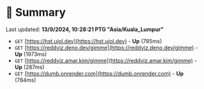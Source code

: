 # 📖 Summary
Last updated: **13/9/2024, 10:28:21 PTG "Asia/Kuala_Lumpur"**

- `GET` [https://hst.ujol.dev](https://hst.ujol.dev) - **Up** (785ms)
- `GET` [https://reddviz.deno.dev/gimme](https://reddviz.deno.dev/gimme) - **Up** (1973ms)
- `GET` [https://reddviz.amar.kim/gimme](https://reddviz.amar.kim/gimme) - **Up** (287ms)
- `GET` [https://dumb.onrender.com](https://dumb.onrender.com) - **Up** (784ms)
